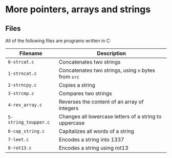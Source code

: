 # More pointers, arrays and strings

## Files
All of the following files are programs written in C:

| Filename | Description |
| -------- | ----------- |
| `0-strcat.c` | Concatenates two strings |
| `1-strncat.c` | Concatenates two strings, using `n` bytes from `src` |
| `2-strncpy.c` | Copies a string |
| `3-strcmp.c` | Compares two strings |
| `4-rev_array.c` | Reverses the content of an array of integers |
| `5-string_toupper.c` | Changes all lowercase letters of a string to uppercase |
| `6-cap_string.c` | Capitalizes all words of a string |
| `7-leet.c` | Encodes a string into 1337 |
| `8-rot13.c` | Encodes a string using rot13 |
